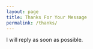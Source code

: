 ```yaml
---
layout: page
title: Thanks For Your Message
permalink: /thanks/
---
```

I will reply as soon as possible.
